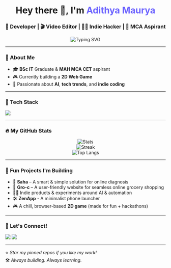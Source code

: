<!-- Fancy GitHub README by ChatGPT -->

<h1 align="center">Hey there 👋, I'm <span style="color:#6c63ff;">Adithya Maurya</span></h1>
<h3 align="center">🚀 Developer | 🎬 Video Editor | 👨‍💻 Indie Hacker | 🎯 MCA Aspirant</h3>

<p align="center">
  <img src="https://readme-typing-svg.herokuapp.com?font=Fira+Code&size=22&pause=1000&center=true&vCenter=true&width=500&lines=Turning+Ideas+into+Code+%F0%9F%92%BB;Building+SaaS+Products+from+Scratch+%F0%9F%9B%A0%EF%B8%8F;Lover+of+Clean+Code+%E2%9C%A8;" alt="Typing SVG" />

---

### 🌟 About Me
- 🎓 **BSc IT** Graduate & **MAH MCA CET** aspirant  
- 🎮 Currently building a **2D Web Game** 
- 🧠 Passionate about **AI**, **tech trends**, and **indie coding**  

---

### 🧰 Tech Stack
<img src="https://skillicons.dev/icons?i=html,css,js,react,nodejs,mysql,php,python,cs,cpp,java,vercel,ai,netlify,blender,unity,github,vscode," />

---

### 🔥 My GitHub Stats

<p align="center">
  <img src="https://github-readme-stats.vercel.app/api?username=Adithyamaurya&show_icons=true&theme=radical" alt="Stats" />
  <br />
  <img src="https://github-readme-streak-stats.herokuapp.com/?user=Adithyamaurya&theme=radical" alt="Streak" />
  <br />
  <img src="https://github-readme-stats.vercel.app/api/top-langs/?username=Adithyamaurya&layout=compact&theme=radical" alt="Top Langs" />
</p>

---

### 🧠 Fun Projects I'm Building
- 🧪 **Saha** – A smart & simple solution for online diagnosis
- 🛒 **Gro-c** – A user-friendly website for seamless online grocery shopping
- 🧙‍♂️ Indie products & experiments around AI & automation
- 🛠️ **ZenApp** - A minimalist phone launcher
- 🎮 A chill, browser-based **2D game** (made for fun + hackathons)

---

### 📢 Let's Connect!
<p align="left">
  <a href="https://linkedin.com" target="_blank"><img src="https://img.shields.io/badge/LinkedIn-blue?style=for-the-badge&logo=linkedin" /></a>
  <a href="mailto:adithyama012@gmail.com" target="_blank"><img src="https://img.shields.io/badge/Gmail-D14836?style=for-the-badge&logo=gmail&logoColor=white" /></a>
</p>

---

⭐️ _Star my pinned repos if you like my work!_  
🛠 _Always building. Always learning._


